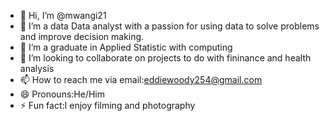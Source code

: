 - 👋 Hi, I’m @mwangi21
- 👀 I’m a data Data analyst with a passion for using data to solve problems and improve decision making.
- 🌱 I’m a graduate in Applied Statistic with computing
- 💞️ I’m looking to collaborate on projects to do with fininance and health analysis
- 📫 How to reach me via email:eddiewoody254@gmail.com
- 😄 Pronouns:He/Him
- ⚡ Fun fact:I enjoy filming and photography 

<!---
mwangi21/mwangi21 is a ✨ special ✨ repository because its `README.md` (this file) appears on your GitHub profile.
You can click the Preview link to take a look at your changes.
--->
